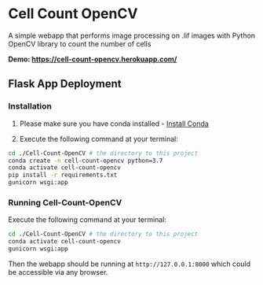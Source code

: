 # Cell Count OpenCV
A simple webapp that performs image processing on .lif images with Python OpenCV library to count the number of cells

**Demo: https://cell-count-opencv.herokuapp.com/** 
## Flask App Deployment 

### Installation
1) Please make sure you have conda installed - [Install Conda](https://docs.anaconda.com/anaconda/install/)

2) Execute the following command at your terminal:

```sh
cd ./Cell-Count-OpenCV # the directory to this project
conda create -n cell-count-opencv python=3.7 
conda activate cell-count-opencv
pip install -r requirements.txt
gunicorn wsgi:app
```

### Running Cell-Count-OpenCV

Execute the following command at your terminal:
```sh
cd ./Cell-Count-OpenCV # the directory to this project
conda activate cell-count-opencv
gunicorn wsgi:app
```

Then the webapp should be running at `http://127.0.0.1:8000` which could be accessible via any browser.